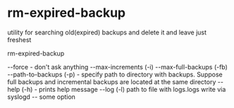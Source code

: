 rm-expired-backup
=================

utility for searching old(expired) backups and delete it and leave just freshest

rm-expired-backup

--force - don't ask anything
--max-increments (-i)
--max-full-backups (-fb)
--path-to-backups (-p) - specify path to directory with backups. Suppose full backups and incremental backups are located at the same directory 
--help (-h) - prints help message
--log (-l) path to file with logs.logs write via syslogd
-- some option

